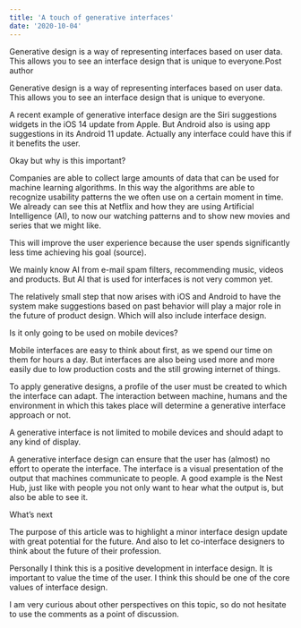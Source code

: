 ```yaml
---
title: 'A touch of generative interfaces'
date: '2020-10-04'
---
```


Generative design is a way of representing interfaces based on user data. This allows you to see an interface design that is unique to everyone.Post author 

Generative design is a way of representing interfaces based on user data. This allows you to see an interface design that is unique to everyone.

A recent example of generative interface design are the Siri suggestions widgets in the iOS 14 update from Apple. But Android also is using app suggestions in its Android 11 update. Actually any interface could have this if it benefits the user. 

Okay but why is this important? 

Companies are able to collect large amounts of data that can be used for machine learning algorithms. In this way the algorithms are able to recognize usability patterns the we often use on a certain moment in time. We already can see this at Netflix and how they are using Artificial Intelligence (AI), to now our watching patterns and to show new movies and series that we might like. 

This will improve the user experience because the user spends significantly less time achieving his goal (source). 

We mainly know AI from e-mail spam filters, recommending music, videos and products. But AI that is used for interfaces is not very common yet.

The relatively small step that now arises with iOS and Android to have the system make suggestions based on past behavior will play a major role in the future of product design. Which will also include interface design.

Is it only going to be used on mobile devices?

Mobile interfaces are easy to think about first, as we spend our time on them for hours a day. But interfaces are also being used more and more easily due to low production costs and the still growing internet of things.

To apply generative designs, a profile of the user must be created to which the interface can adapt. The interaction between machine, humans and the environment in which this takes place will determine a generative interface approach or not.

A generative interface is not limited to mobile devices and should adapt to any kind of display.

A generative interface design can ensure that the user has (almost) no effort to operate the interface. The interface is a visual presentation of the output that machines communicate to people. A good example is the Nest Hub, just like with people you not only want to hear what the output is, but also be able to see it. 

What’s next

The purpose of this article was to highlight a minor interface design update with great potential for the future. And also to let co-interface designers to think about the future of their profession.

Personally I think this is a positive development in interface design. It is important to value the time of the user. I think this should be one of the core values of interface design.

I am very curious about other perspectives on this topic, so do not hesitate to use the comments as a point of discussion.